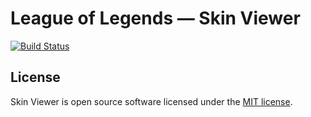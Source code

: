 # League of Legends &mdash; Skin Viewer

[![Build Status](https://travis-ci.org/syntaqx/skin-viewer.png?branch=master)](https://travis-ci.org/syntaqx/skin-viewer "Travis Build Status")

## License

Skin Viewer is open source software licensed under the
[MIT license](https://raw.githubusercontent.com/syntaqx/skin-viewer/master/LICENSE).